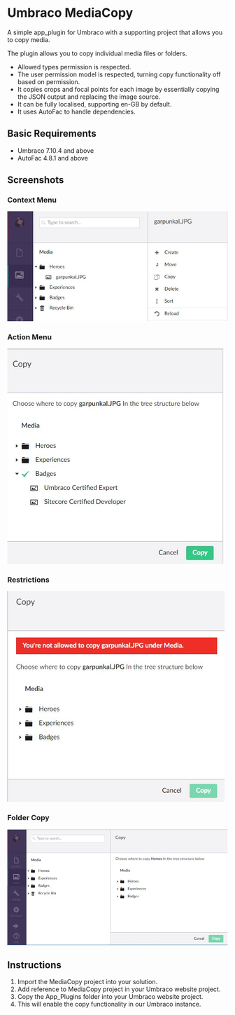 # Umbraco MediaCopy

A simple app_plugin for Umbraco with a supporting project that allows you to copy media.  

The plugin allows you to copy individual media files or folders. 

- Allowed types permission is respected. 
- The user permission model is respected, turning copy functionality off based on permission. 
- It copies crops and focal points for each image by essentially copying the JSON output and replacing the image source.
- It can be fully localised, supporting en-GB by default. 
- It uses AutoFac to handle dependencies.

## Basic Requirements

- Umbraco 7.10.4 and above
- AutoFac 4.8.1 and above

## Screenshots

### Context Menu
![Context Menu](screen-contextmenu.jpg)

### Action Menu
![Action Menu](screen-actionmenu.jpg)

### Restrictions
![Restrictions](screen-restrictions.jpg)

### Folder Copy
![Folder Copy](screen-folders.jpg)

## Instructions
1. Import the MediaCopy project into your solution. 
2. Add reference to MediaCopy project in your Umbraco website project. 
2. Copy the App_Plugins folder into your Umbraco website project. 
3. This will enable the copy functionality in our Umbraco instance. 